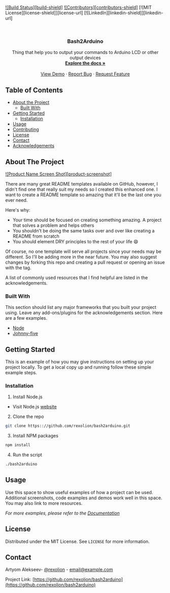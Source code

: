 <!--
*** Thanks for checking out this README Template. If you have a suggestion that would
*** make this better please fork the repo and create a pull request or simple open
*** an issue with the tag "enhancement".
*** Thanks again! Now go create something AMAZING! :D
-->





<!-- PROJECT SHIELDS -->
[![Build Status][build-shield]]()
[![Contributors][contributors-shield]]()
[![MIT License][license-shield]][license-url]
[![LinkedIn][linkedin-shield]][linkedin-url]



<!-- PROJECT LOGO -->
<br />
<!--
<p align="center">
  <a href="https://github.com/rexolion/bash2arduino">
    <img src="logo.png" alt="Logo" width="80" height="80">
  </a>
-->
  <h3 align="center">Bash2Arduino</h3>

  <p align="center">
    Thing that help you to output your commands to Arduino LCD or other output devices
	<br />
    <a href="https://github.com/rexolion/bash2arduino"><strong>Explore the docs »</strong></a>
    <br />
    <br />
    <a href="https://github.com/rexolion/bash2arduino">View Demo</a>
    ·
    <a href="https://github.com/rexolion/bash2arduino/issues">Report Bug</a>
    ·
    <a href="https://github.com/rexolion/bash2arduino/issues">Request Feature</a>
  </p>
</p>



<!-- TABLE OF CONTENTS -->
## Table of Contents

* [About the Project](#about-the-project)
  * [Built With](#built-with)
* [Getting Started](#getting-started)
  * [Installation](#installation)
* [Usage](#usage)
* [Contributing](#contributing)
* [License](#license)
* [Contact](#contact)
* [Acknowledgements](#acknowledgements)



<!-- ABOUT THE PROJECT -->
## About The Project

[![Product Name Screen Shot][product-screenshot]](https://example.com)

There are many great README templates available on GitHub, however, I didn't find one that really suit my needs so I created this enhanced one. I want to create a README template so amazing that it'll be the last one you ever need.

Here's why:
* Your time should be focused on creating something amazing. A project that solves a problem and helps others
* You shouldn't be doing the same tasks over and over like creating a README from scratch
* You should element DRY principles to the rest of your life :smile:

Of course, no one template will serve all projects since your needs may be different. So I'll be adding more in the near future. You may also suggest changes by forking this repo and creating a pull request or opening an issue with the tag.

A list of commonly used resources that I find helpful are listed in the acknowledgements.

### Built With
This section should list any major frameworks that you built your project using. Leave any add-ons/plugins for the acknowledgements section. Here are a few examples.
* [Node](https://nodejs.org/)
* [Johnny-five](https://johnny-five.io)

<!-- GETTING STARTED -->
## Getting Started

This is an example of how you may give instructions on setting up your project locally.
To get a local copy up and running follow these simple example steps.

### Installation

1. Install Node.js 

* Visit Node.js <a href="https://nodejs.org/">website</a>

2. Clone the repo
```sh
git clone https:://github.com/rexolion/bash2arduino.git
```
3. Install NPM packages
```sh
npm install
```
4. Run the script 
```sh
./bash2arduino
```



<!-- USAGE EXAMPLES -->
## Usage

Use this space to show useful examples of how a project can be used. Additional screenshots, code examples and demos work well in this space. You may also link to more resources.

_For more examples, please refer to the [Documentation](https://example.com)_

<!-- LICENSE -->
## License

Distributed under the MIT License. See `LICENSE` for more information.



<!-- CONTACT -->
## Contact

Artyom Alekseev- [@rexolion](https://twitter.com/rexolion) - email@example.com

Project Link: [https://github.com/rexolion/bash2arduino](https://github.com/rexolion/bash2arduino)



<!-- ACKNOWLEDGEMENTS >
## Acknowledgements
* [GitHub Emoji Cheat Sheet](https://www.webpagefx.com/tools/emoji-cheat-sheet)
* [Img Shields](https://shields.io)
* [Choose an Open Source License](https://choosealicense.com)
* [GitHub Pages](https://pages.github.com)
* [Animate.css](https://daneden.github.io/animate.css)
* [Loaders.css](https://connoratherton.com/loaders)
* [Slick Carousel](https://kenwheeler.github.io/slick)
* [Smooth Scroll](https://github.com/cferdinandi/smooth-scroll)
* [Sticky Kit](http://leafo.net/sticky-kit)
* [JVectorMap](http://jvectormap.com)
* [Font Awesome](https://fontawesome.com)

-->



<!-- MARKDOWN LINKS & IMAGES>
[build-shield]: https://img.shields.io/badge/build-passing-brightgreen.svg?style=flat-square
[contributors-shield]: https://img.shields.io/badge/contributors-1-orange.svg?style=flat-square
[license-shield]: https://img.shields.io/badge/license-MIT-blue.svg?style=flat-square
[license-url]: https://choosealicense.com/licenses/mit
[linkedin-shield]: https://img.shields.io/badge/-LinkedIn-black.svg?style=flat-square&logo=linkedin&colorB=555
[linkedin-url]: https://linkedin.com/in/rexolion
[product-screenshot]: https://raw.githubusercontent.com/rexolion/bash2arduino/master/screenshot.png -->
